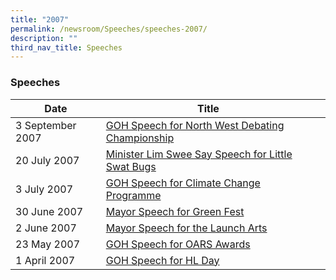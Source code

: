 ```yaml
---
title: "2007"
permalink: /newsroom/Speeches/speeches-2007/
description: ""
third_nav_title: Speeches
---
```

### Speeches

| Date | Title |  |
| --- | --- | --- |
| 3 September 2007 |[GOH Speech for North West Debating Championship](/files/Speech/GOH%20Speech%20for%20North%20West%20Debating%20Championship.pdf)
| 20 July 2007 |[Minister Lim Swee Say Speech for Little Swat Bugs](/files/Speech/Minister%20Lim%20Swee%20Say%20Speech%20for%20Swat%20Litter%20Bugs!.pdf)
| 3 July 2007 | [GOH Speech for Climate Change Programme](/files/Speech/GOH%20Speech%20for%20Climate%20Change%20Education%20Programme.pdf)
| 30 June 2007 |[Mayor Speech for Green Fest](/files/Speech/Mayor's%20Speech%20for%20Green%20Fest.pdf)
| 2 June 2007 |[Mayor Speech for the Launch Arts](/files/Speech/Mayor%20Speech%20for%20the%20Launch%20Arts.pdf)
| 23 May 2007 | [GOH Speech for OARS Awards](/files/Speech/GOH%20Speech%20for%20OARS%20Awards.pdf)
| 1 April 2007 | [GOH Speech for HL Day](/files/Speech/GOH%20speech%20for%20HL%20Day.pdf)
